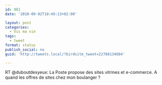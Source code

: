 ```yaml
---
id: 981
date: '2010-09-02T10:49:13+02:00'

layout: post
categories:
  - Vis ma vie
tags:
  - tweet
format: status
publish_social: no
guid: 'http://tweets.local/?birdsite_tweet=22788134604'

---
```


RT @duboutdesyeux: La Poste propose des sites vitrines et e-commerce. A quand les offres de sites chez mon boulanger ?